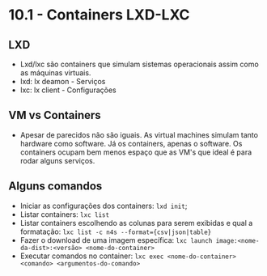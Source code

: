 # 10.1 - Containers LXD-LXC

## LXD

- Lxd/lxc são containers que simulam sistemas operacionais assim como as máquinas virtuais.
- lxd: lx deamon - Serviços
- lxc: lx client - Configurações

## VM vs Containers

- Apesar de parecidos não são iguais. As virtual machines simulam tanto hardware como software. Já os containers, apenas o software. Os containers ocupam bem menos espaço que as VM's que ideal é para rodar alguns serviços.

## Alguns comandos

- Iniciar as configurações dos containers: `lxd init`;
- Listar containers: `lxc list`
- Listar containers escolhendo as colunas para serem exibidas e qual a formatação: `lxc list -c n4s --format={csv|json|table}`
- Fazer o download de uma imagem específica: `lxc launch image:<nome-da-dist>:<versão> <nome-do-container>`
- Executar comandos no container: `lxc exec <nome-do-container> <comando> <argumentos-do-comando>`
  